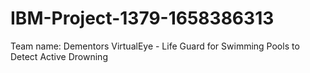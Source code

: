 # IBM-Project-1379-1658386313
Team name: Dementors
VirtualEye - Life Guard for Swimming Pools to Detect Active Drowning
